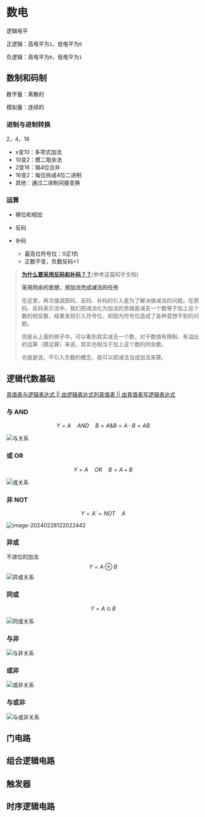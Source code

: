# 数电

逻辑电平

正逻辑：高电平为`1`，低电平为`0`

负逻辑：高电平为`0`，低电平为`1`





## 数制和码制

数字量：离散的

模拟量：连续的

### 进制与进制转换

2，4，16

- x变10：多项式加法
- 10变2：模二取余法
- 2变16：隔4位合并
- 16变2：每位拆成4位二进制
- 其他：通过二进制间接变换

### 运算

- 移位和相加

- 反码
- 补码
  - 最高位符号位：0正1负
  - 正数不变，负数反码+1

> [**为什么要采用反码和补码？？**](https://zhuanlan.zhihu.com/p/99082236)(参考这篇知乎文档)
>
> **采用同余的思想，用加法完成减法的任务**
>
> 在这里，再次强调原码、反码、补码的引入是为了解决做减法的问题。在原码、反码表示法中，我们把减法化为加法的思维是减去一个数等于加上这个数的相反数，结果发现引入符号位，却因为符号位造成了各种意想不到的问题。
>
> 但是从上面的例子中，可以看到其实减去一个数，对于数值有限制、有溢出的运算（模运算）来说，其实也相当于加上这个数的同余数。
>
> 也就是说，不引入负数的概念，就可以把减法当成加法来算。



## 逻辑代数基础

[真值表与逻辑表达式 || 由逻辑表达式列真值表 || 由真值表写逻辑表达式](https://zhuanlan.zhihu.com/p/154529095)

### 与 AND

$$
Y = A\quad AND\quad B = A\&B = A\cdot B = AB
$$

![与关系](https://philfan-pic.oss-cn-beijing.aliyuncs.com/img/image-20240228121552683.png)

### 或 OR

$$
Y = A \quad OR \quad B = A+B
$$

![或关系](https://philfan-pic.oss-cn-beijing.aliyuncs.com/img/image-20240228121833879.png)

### 非 NOT

$$
Y = A' = NOT \quad A
$$

![image-20240228122022442](https://philfan-pic.oss-cn-beijing.aliyuncs.com/img/image-20240228122022442.png)

### 异或

不进位的加法
$$
Y = A \oplus B 
$$
![异或关系](https://philfan-pic.oss-cn-beijing.aliyuncs.com/img/image-20240228122336850.png)

### 同或

$$
Y = A \odot B
$$

![同或关系](https://philfan-pic.oss-cn-beijing.aliyuncs.com/img/image-20240228122444834.png)

### 与非

![与非关系](https://philfan-pic.oss-cn-beijing.aliyuncs.com/img/image-20240228122126931.png)

### 或非

![或非关系](https://philfan-pic.oss-cn-beijing.aliyuncs.com/img/image-20240228122142374.png)

### 与或非

![与或非关系](https://philfan-pic.oss-cn-beijing.aliyuncs.com/img/image-20240228122203636.png)



## 门电路





## 组合逻辑电路





## 触发器



## 时序逻辑电路







